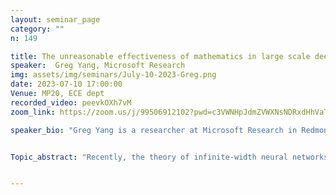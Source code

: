 ```yaml
---
layout: seminar_page
category: ""
n: 149

title: The unreasonable effectiveness of mathematics in large scale deep learning
speaker:  Greg Yang, Microsoft Research
img: assets/img/seminars/July-10-2023-Greg.png
date: 2023-07-10 17:00:00 
Venue: MP20, ECE dept
recorded_video: peevkOXh7vM
zoom_link: https://zoom.us/j/99506912102?pwd=c3VWNHpJdmZVWXNsNDRxdHhVaTBuZz09

speaker_bio: "Greg Yang is a researcher at Microsoft Research in Redmond, Washington. He joined MSR after he obtained Bachelor's in Mathematics and Master's degrees in Computer Science from Harvard University, respectively advised by ST Yau and Alexander Rush. He won the Hoopes prize at Harvard for best undergraduate thesis as well as Honorable Mention for the AMS-MAA-SIAM Morgan Prize, the highest honor in the world for an undergraduate in mathematics. He gave an invited talk at the International Congress of Chinese Mathematicians 2019."


Topic_abstract: "Recently, the theory of infinite-width neural networks led to the first technology, muTransfer, for tuning enormous neural networks that are too expensive to train more than once. For example, this allowed us to tune the 6.7 billion parameter version of GPT-3 using only 7% of its pretraining compute budget, and with some asterisks, we get a performance comparable to the original GPT-3 model with twice the parameter count. In this talk, I will explain the core insight behind this theory. In fact, this is an instance of what I call the *Optimal Scaling Thesis*, which connects infinite-size limits for general notions of 'size' to the optimal design of large models in practice. I'll end with several concrete key mathematical research questions whose resolutions will have incredible impact on the future of AI."


---
```


